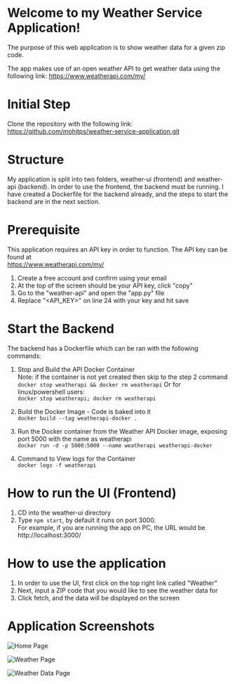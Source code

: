 # Welcome to my Weather Service Application!
The purpose of this web application is to show weather data for a given zip code.

The app makes use of an open weather API to get weather data using the following link:
https://www.weatherapi.com/my/

# Initial Step
Clone the repository with the following link:\
https://github.com/mohitps/weather-service-application.git

# Structure
My application is split into two folders, weather-ui (frontend) and weather-api (backend).
In order to use the frontend, the backend must be running. I have created a Dockerfile for the
backend already, and the steps to start the backend are in the next section.

# Prerequisite
This application requires an API key in order to function. The API key can be found at \
https://www.weatherapi.com/my/
1. Create a free account and confirm using your email
2. At the top of the screen should be your API key, click "copy"
3. Go to the "weather-api" and open the "app.py" file
4. Replace "<API_KEY>" on line 24 with your key and hit save

# Start the Backend
The backend has a Dockerfile which can be ran with the following commands:

1. Stop and Build the API Docker Container\
Note: if the container is not yet created then skip to the step 2 command\
```docker stop weatherapi && docker rm weatherapi```
Or for linux/powershell users:\
```docker stop weatherapi; docker rm weatherapi```

2. Build the Docker Image - Code is baked into it\
```docker build --tag weatherapi-docker .```

3. Run the Docker container from the Weather API Docker image, exposing port 5000 with the name as weatherapi\
```docker run -d -p 5000:5000 --name weatherapi weatherapi-docker```

4. Command to View logs for the Container\
```docker logs -f weatherapi```


# How to run the UI (Frontend)
1. CD into the weather-ui directory
2. Type ```npm start```, by default it runs on port 3000.\
   For example, if you are running the app on PC, the URL would be http://localhost:3000/

# How to use the application
1. In order to use the UI, first click on the top right link called "Weather"
2. Next, input a ZIP code that you would like to see the weather data for
3. Click fetch, and the data will be displayed on the screen

# Application Screenshots
![Home Page](./screenshots/home.png)

![Weather Page](./screenshots/weather.png)

![Weather Data Page](./screenshots/weather-data.png)
